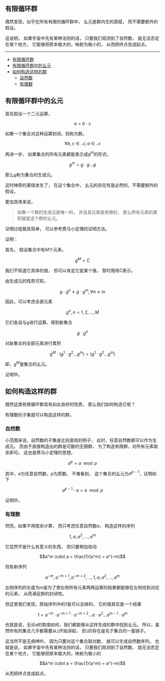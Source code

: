 ## 有限循环群

偶然发现，似乎在所有有限的循环群中，
幺元是群内生的禀赋，
而不需要额外的假设。

这说明，
如果宇宙中先有某种法则的话，
只要我们观测到了自然数，
就无法否定在某个地方，
它能够把原本极大的，映射为极小的，
从而把终点变成起点。

---

- [有限循环群](#有限循环群)
- [有限循环群中的幺元](#有限循环群中的幺元)
- [如何构造这样的群](#如何构造这样的群)
  - [自然数](#自然数)
  - [有理数](#有理数)

## 有限循环群中的幺元

首先假设一个二元运算，

$$a = b \cdot c$$

如果一个集合对这种运算封闭，则称为群。

$$\forall b, c \in \mathcal{A},  a \in \mathcal{A}$$

再进一步，
如果集合的所有元素都能表示成$g^m$的形式，

$$g^m = g \cdot g \dots g$$

那么$g$称为集合的生成元。

这时神奇的事情发生了，
在这个集合中，
幺元的存在性是必然的，不需要额外的假设。

更加具体来说，

> 如果一个群的生成元是唯一的，
> 并且其元素是有限的，
> 那么所有元素的累积就是这个群的幺元。

证明过程极其简单，
可以参考费马小定理的证明方法。

证明：

首先，
假设集合中有$M$个元素，

$$g^M = C$$

我们不知道它具体的值，
但可以肯定它是某个值，
暂时用用$C$表示。

由生成元的性质可知，

$$g \cdot g^{n} \neq g \cdot g^{m}, \forall n \neq m$$

因此，可以考虑全部元素

$$g^n, n=1, 2, \dots, M$$

它们各自与$g$进行运算，得到新集合

$$g \cdot g^n$$

对新集合的全部元素进行累积

$$g^M \cdot (g^1 \cdot g^2 \dots g^m) = (g^1 \cdot g^2 \dots g^m)$$

即，$g^M$是集合的幺元。

证明毕。

## 如何构造这样的群

既然这类有限循环群具有如此良好的性质，
那么我们如何构造它呢？

有理数的子集就可以构造这样的群。

### 自然数

小范围来说，自然数的子集是比较直观的例子，
此时，任意自然数都可以作为生成元。
而由于直接构造出的群是可数的无限群，
为了构造有限群，对所有元素取余即可。
这也是费马小定理的思想。

$$a^p = a \mod p$$

其中，$a$为任意自然数，$p$为质数。
不难看到，
这个集合的幺元为$a^{p-1}$，证明如下

$$a^{p-1} \cdot a = a \mod p$$

证明毕。

### 有理数

然而，如果不用取余计算，
而只考虑任意自然数$a$，
构造这样的序列

$$1, a, a^2, \dots, a^m$$

它显然不是什么有意义的东西，
但只要稍加改动

$$a^m \cdot a = \frac{1}{a^m} = a^{-m}$$

则有新序列

$$a^{-m}, a^{-m+1}, a^{-m+2}, \dots, 1, a, a^2, \dots, a^m$$

左侧序列的长度为$m$是为了使右侧所有元素两两运算的结果都能够在左侧找到对应的元素，
从而满足群的封闭性。

但这里我们发现，原始序列中的$1$是可以去掉的，
它的值其实是一个结果

$$1 = a^{-m} \cdot a^{-m+1} \cdot a^{-m+2} \dots a \cdot a^2 \dots a^{m-1} \cdot a^m$$

也就是说，无论$a$的取值如何，我们都能够从这样生成的群中找到幺元。
所以，虽然所有的集合几乎都需要从`1`开始讲起，
但`1`的存在是先于集合的一面镜子。

这当然不是无病呻吟，
因为只要对这个集合取对数，
就可以生成自然数序列。
也就是说，
如果宇宙中先有某种法则的话，
只要我们观测到了自然数，
就无法否定在某个地方，
它能够把原本极大的，映射为极小的

$$a^m \cdot a = \frac{1}{a^m} = a^{-m}$$

从而把终点变成起点。